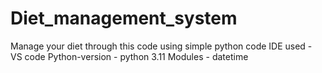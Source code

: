 # Diet_management_system
Manage your diet through this code using simple python code
IDE used - VS code
Python-version - python 3.11
Modules - datetime
